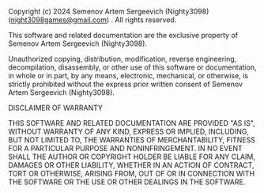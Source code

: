 Copyright (c) 2024 Semenov Artem Sergeevich (Nighty3098) (night3098games@gmail.com) . All rights reserved.

This software and related documentation are the exclusive property of Semenov Artem Sergeevich (Nighty3098).

Unauthorized copying, distribution, modification, reverse engineering, decompilation,
disassembly, or other use of this software or documentation, in whole or in part,
by any means, electronic, mechanical, or otherwise, is strictly prohibited without
the express prior written consent of Semenov Artem Sergeevich (Nighty3098).

DISCLAIMER OF WARRANTY

THIS SOFTWARE AND RELATED DOCUMENTATION ARE PROVIDED "AS IS", WITHOUT WARRANTY
OF ANY KIND, EXPRESS OR IMPLIED, INCLUDING, BUT NOT LIMITED TO, THE WARRANTIES
OF MERCHANTABILITY, FITNESS FOR A PARTICULAR PURPOSE AND NONINFRINGEMENT. IN NO
EVENT SHALL THE AUTHOR OR COPYRIGHT HOLDER BE LIABLE FOR ANY CLAIM, DAMAGES OR
OTHER LIABILITY, WHETHER IN AN ACTION OF CONTRACT, TORT OR OTHERWISE, ARISING
FROM, OUT OF OR IN CONNECTION WITH THE SOFTWARE OR THE USE OR OTHER DEALINGS
IN THE SOFTWARE.
